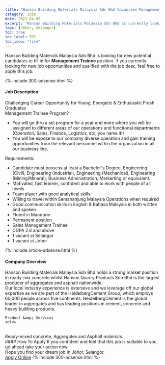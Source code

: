 ```yaml
---
title: "Hanson Building Materials Malaysia Sdn Bhd Vacancies Management Trainee" 
category: Jobs 
date: 2021-04-02 
excerpt: "Hanson Building Materials Malaysia Sdn Bhd is currently looking for suitable person to fill in the Management Trainee which based in Johor, Selangor" 
tags: [Johor, Selangor] 
toc: true 
toc_label: TOC 
toc_icon: "fire" 
--- 
```


<p>Hanson Building Materials Malaysia Sdn Bhd is looking for new potential candidates to fill in for <b>Management Trainee</b> position. If you currently looking for new job opportunities and qualified with the job desc, feel free to apply this job.
</p>{% include 300-adsense.html %} 
<div><div><h4>Job Description</h4></div><div><div><span><div><div><div>Challenging Career Opportunity for Young, Energetic &amp; Enthusiastic Fresh Graduates</div><div>Management Trainee Program?</div><ul><li>You will go thru a set program for a year and more where you will be assigned to different areas of our operations and functional departments (Operation, Sales, Finance, Logistics, etc, you name it!)</li><li>You will be expose to our company diverse operation and gain training opportunities from the relevant personnel within the organization in all our business line.</li></ul><div>Requirements:</div><ul><li>Candidate must possess at least a Bachelor's Degree, Engineering (Civil), Engineering (Industrial), Engineering (Mechanical), Engineering (Mining/Mineral), Business Administration, Markerting&#160;or equivalent.</li><li>Motivated, fast learner, confident and able to work with people of all levels</li><li>Team player with good analytical skills</li><li>Willing to travel within Semananjung Malaysia Operations when required</li><li>Good communication skills in English &amp; Bahasa Malaysia in both written and spoken</li><li>Fluent in Mandarin</li><li>Permanent position</li><li>Sales Management Trainee</li><li>CGPA 2.8 and above</li><li>1 vacant at Selangor</li><li>1 vacant at Johor</li></ul></div></div></span></div></div></div> 
{% include article-adsense.html %} 
<div><div><h4>Company Overview</h4></div><div><div><span><div><div>
	Hanson Building Materials Malaysia Sdn Bhd holds a strong market position in ready-mix concrete whilst Hanson Quarry Products Sdn Bhd is the largest producer of aggregates and asphalt nationwide.<br>
	Our local industry experience is extensive and we leverage off our global expertise as we are part of the HeidelbergCement Group, which employs 60,000 people across five continents. HeidelbergCement is the global leader in aggregates and has leading positions in cement, concrete and heavy building products.<br>
	
	Product &amp; Services
	<div>
<br>
		Ready-mixed concrete, Aggregates and Asphalt materials.</div>
</div></div></span></div></div></div> 
#### How To Apply 
If you confident and feel that this job is suitable to you, go ahead take your action now. <br/> 
Hope you find your dream job in Johor, Selangor. <br/> 
<a href="https://www.jobstreet.com.my/en/job/management-trainee-4523869?jobId=jobstreet-my-job-4523869&" class="btn btn--info" target="_blank" rel="nofollow noopenner">Apply Online</a> 
{% include 300-adsense.html %} 